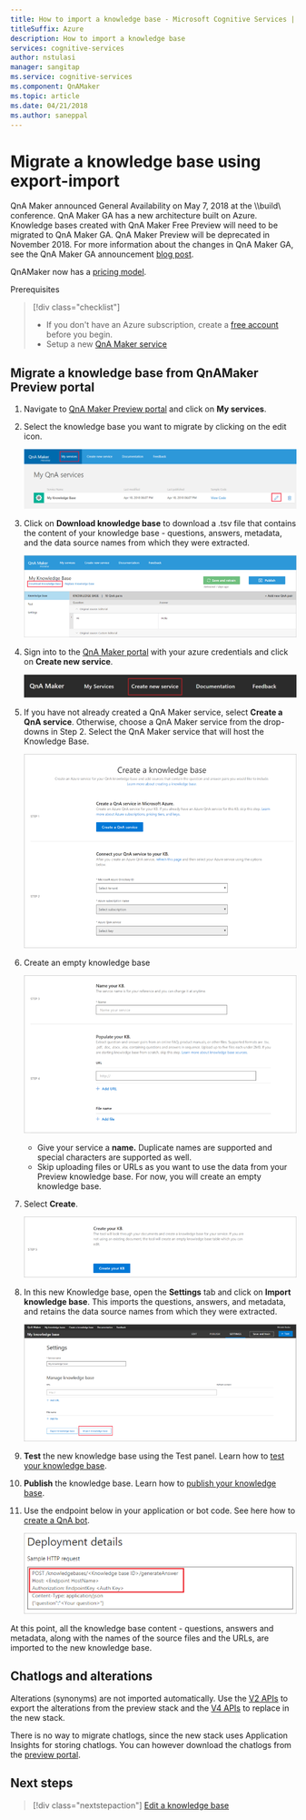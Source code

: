 ```yaml
---
title: How to import a knowledge base - Microsoft Cognitive Services | Microsoft Docs
titleSuffix: Azure
description: How to import a knowledge base
services: cognitive-services
author: nstulasi
manager: sangitap
ms.service: cognitive-services
ms.component: QnAMaker
ms.topic: article
ms.date: 04/21/2018
ms.author: saneppal
---
```

# Migrate a knowledge base using export-import
QnA Maker announced General Availability on May 7, 2018 at the \\\build\ conference. QnA Maker GA has a new architecture built on Azure. Knowledge bases created with QnA Maker Free Preview will need to be migrated to QnA Maker GA. QnA Maker Preview will be deprecated in November 2018. For more information about the changes in QnA Maker GA, see the QnA Maker GA announcement [blog post](https://aka.ms/qnamakerga-blog).

QnAMaker now has a [pricing model](https://azure.microsoft.com/en-us/pricing/details/cognitive-services/qna-maker/).

Prerequisites
> [!div class="checklist"]
> * If you don't have an Azure subscription, create a [free account](https://azure.microsoft.com/free/?WT.mc_id=A261C142F) before you begin.
> * Setup a new [QnA Maker service](./set-up-qnamaker-service-azure.md)

## Migrate a knowledge base from QnAMaker Preview portal
1. Navigate to [QnA Maker Preview portal](https://aka.ms/qnamaker-old-portal
) and click on **My services**.
2. Select the knowledge base you want to migrate by clicking on the edit icon.

    ![Edit knowledge base](../media/qnamaker-how-to-migrate-kb/preview-editkb.png)

3. Click on **Download knowledge base** to download a .tsv file that contains the content of your knowledge base - questions, answers, metadata, and the data source names from which they were extracted.

    ![Download knowledge base](../media/qnamaker-how-to-migrate-kb/preview-download.png)

4. Sign into to the [QnA Maker portal](https://qnamaker.ai) with your azure credentials and click on **Create new service**.

    ![Create KB ](../media/qnamaker-how-to-create-kb/create-new-service.png)
    
5. If you have not already created a QnA Maker service, select **Create a QnA service**. Otherwise, choose a QnA Maker service from the drop-downs in Step 2. Select the QnA Maker service that will host the Knowledge Base.

    ![Setup QnA service](../media/qnamaker-how-to-create-kb/setup-qna-resource.png)

6. Create an empty knowledge base 

    ![Set data sources](../media/qnamaker-how-to-create-kb/set-data-sources.png)

    - Give your service a **name.** Duplicate names are supported and special characters are supported as well.
    - Skip uploading files or URLs as you want to use the data from your Preview knowledge base. For now, you will create an empty knowledge base.

7. Select **Create**.

    ![Create KB](../media/qnamaker-how-to-create-kb/create-kb.png)

8. In this new Knowledge base, open the **Settings** tab and click on **Import knowledge base**. This imports the questions, answers, and metadata, and retains the data source names from which they were extracted.

   ![Import knowledge base](../media/qnamaker-how-to-migrate-kb/Import.png)

9. **Test** the new knowledge base using the Test panel. Learn how to [test your knowledge base](./test-knowledge-base.md).
10. **Publish** the knowledge base. Learn how to [publish your knowledge base](./publish-knowledge-base.md).
11. Use the endpoint below in your application or bot code. See here how to [create a QnA bot](../Tutorials/create-qna-bot.md).

    ![QnA Maker values](../media/qnamaker-tutorials-create-bot/qnamaker-settings-kbid-key.PNG)

At this point, all the knowledge base content - questions, answers and metadata, along with the names of the source files and the URLs, are imported to the new knowledge base. 

## Chatlogs and alterations
Alterations (synonyms) are not imported automatically. Use the [V2 APIs](https://aka.ms/qnamaker-v2-apis) to export the alterations from the preview stack and the [V4 APIs](https://aka.ms/qnamaker-v4-apis) to replace in the new stack.

There is no way to migrate chatlogs, since the new stack uses Application Insights for storing chatlogs. You can however download the chatlogs from the [preview portal](https://aka.ms/qnamaker-old-portal).

## Next steps

> [!div class="nextstepaction"]
> [Edit a knowledge base](./edit-knowledge-base.md)
